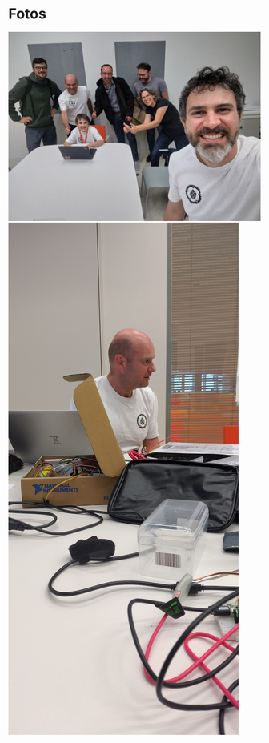# Fotos

![The Rust Meetup1 Foto](./img/meetup7/meetup7_1.jpeg)
![The Rust Meetup2 Foto](./img/meetup7/meetup7_2.jpeg)